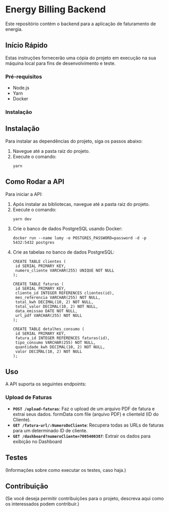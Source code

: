 # Energy Billing Backend

Este repositório contém o backend para a aplicação de faturamento de energia.

## Início Rápido

Estas instruções fornecerão uma cópia do projeto em execução na sua máquina local para fins de desenvolvimento e teste.

### Pré-requisitos

- Node.js
- Yarn
- Docker

### Instalação

## Instalação

Para instalar as dependências do projeto, siga os passos abaixo:

1. Navegue até a pasta raiz do projeto.
2. Execute o comando:
   ```
   yarn
   ```

## Como Rodar a API

Para iniciar a API:

1. Após instalar as bibliotecas, navegue até a pasta raiz do projeto.
2. Execute o comando:
   ```
   yarn dev
   ```
3. Crie o banco de dados PostgreSQL usando Docker:
   ```
   docker run --name lumy -e POSTGRES_PASSWORD=password -d -p 5432:5432 postgres
   ```
4. Crie as tabelas no banco de dados PostgreSQL:
   ```
   CREATE TABLE clientes (
    id SERIAL PRIMARY KEY,
    numero_cliente VARCHAR(255) UNIQUE NOT NULL
   );

   CREATE TABLE faturas (
    id SERIAL PRIMARY KEY,
    cliente_id INTEGER REFERENCES clientes(id),
    mes_referencia VARCHAR(255) NOT NULL,
    total_kwh DECIMAL(10, 2) NOT NULL,
    total_valor DECIMAL(10, 2) NOT NULL,
    data_emissao DATE NOT NULL,
    url_pdf VARCHAR(255) NOT NULL
   );

   CREATE TABLE detalhes_consumo (
    id SERIAL PRIMARY KEY,
    fatura_id INTEGER REFERENCES faturas(id),
    tipo_consumo VARCHAR(255) NOT NULL,
    quantidade_kwh DECIMAL(10, 2) NOT NULL,
    valor DECIMAL(10, 2) NOT NULL
   );
   ```
   
## Uso

A API suporta os seguintes endpoints:

### Upload de Faturas

- **`POST /upload-faturas`**: Faz o upload de um arquivo PDF de fatura e extrai seus dados. formData com file (arquivo PDF) e clienteId (ID do Cliente).
- **`GET /fatura-url/:NumeroDoCliente`**: Recupera todas as URLs de faturas para um determinado ID de cliente.
- **`GET /dashboard?numeroCliente=7005400387`**: Extrair os dados para exibição no Dashboard

## Testes

(Informações sobre como executar os testes, caso haja.)

## Contribuição

(Se você deseja permitir contribuições para o projeto, descreva aqui como os interessados podem contribuir.)
